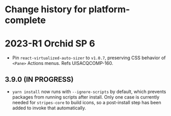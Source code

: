 # Change history for platform-complete

# 2023-R1 Orchid SP 6

* Pin `react-virtualized-auto-sizer` to `v1.0.7`, preserving CSS behavior of `<Pane>` Actions menus. Refs UISACQCOMP-160.

## 3.9.0 (IN PROGRESS)
* `yarn install` now runs with `--ignore-scripts` by default, which prevents packages from running scripts after install. Only one case is currently needed for `stripes-core` to build icons, so a post-install step has been added to invoke that automatically.
